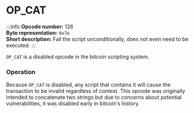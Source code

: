 # OP_CAT
:::info
**Opcode number:** 126  
**Byte representation:** `0x7e`  
**Short description:** Fail the script unconditionally, does not even need to be executed.
:::

`OP_CAT` is a disabled opcode in the bitcoin scripting system.

### Operation
Because `OP_CAT` is disabled, any script that contains it will cause the transaction to be invalid regardless of context. This opcode was originally intended to concatenate two strings but due to concerns about potential vulnerabilities, it was disabled early in bitcoin's history.
